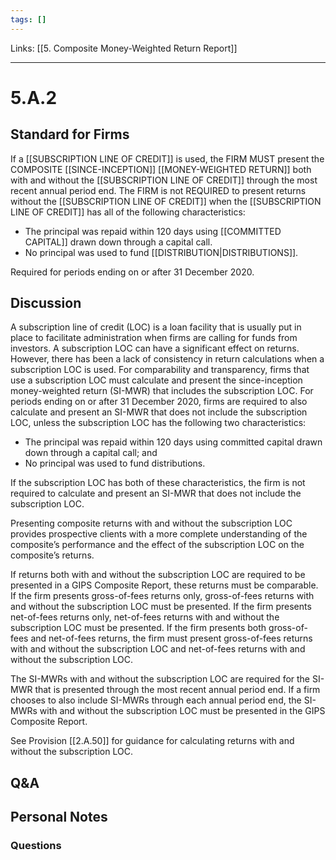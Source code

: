 ```yaml
---
tags: []
---
```

Links: [[5. Composite Money-Weighted Return Report]]
___
# 5.A.2
## Standard for Firms
If a [[SUBSCRIPTION LINE OF CREDIT]] is used, the FIRM MUST present the COMPOSITE [[SINCE-INCEPTION]] [[MONEY-WEIGHTED RETURN]] both with and without the [[SUBSCRIPTION LINE OF CREDIT]] through the most recent annual period end. The FIRM is not REQUIRED to present returns without the [[SUBSCRIPTION LINE OF CREDIT]] when the [[SUBSCRIPTION LINE OF CREDIT]] has all of the following characteristics:
- The principal was repaid within 120 days using [[COMMITTED CAPITAL]] drawn down through a capital call.
- No principal was used to fund [[DISTRIBUTION|DISTRIBUTIONS]].

Required for periods ending on or after 31 December 2020.
## Discussion
A subscription line of credit (LOC) is a loan facility that is usually put in place to facilitate administration when firms are calling for funds from investors. A subscription LOC can have a significant effect on returns. However, there has been a lack of consistency in return calculations when a subscription LOC is used. For comparability and transparency, firms that use a subscription LOC must calculate and present the since-inception money-weighted return (SI-MWR) that includes the subscription LOC. For periods ending on or after 31 December 2020, firms are required to also calculate and present an SI-MWR that does not include the subscription LOC, unless the subscription LOC has the following two characteristics:
- The principal was repaid within 120 days using committed capital drawn down through a capital call; and
- No principal was used to fund distributions.

If the subscription LOC has both of these characteristics, the firm is not required to calculate and present an SI-MWR that does not include the subscription LOC.

Presenting composite returns with and without the subscription LOC provides prospective clients with a more complete understanding of the composite’s performance and the effect of the subscription LOC on the composite’s returns.

If returns both with and without the subscription LOC are required to be presented in a GIPS Composite Report, these returns must be comparable. If the firm presents gross-of-fees returns only, gross-of-fees returns with and without the subscription LOC must be presented. If the firm presents net-of-fees returns only, net-of-fees returns with and without the subscription LOC must be presented. If the firm presents both gross-of-fees and net-of-fees returns, the firm must present gross-of-fees returns with and without the subscription LOC and net-of-fees returns with and without the subscription LOC.

The SI-MWRs with and without the subscription LOC are required for the SI-MWR that is presented through the most recent annual period end. If a firm chooses to also include SI-MWRs through each annual period end, the SI-MWRs with and without the subscription LOC must be presented in the GIPS Composite Report.

See Provision [[2.A.50]] for guidance for calculating returns with and without the subscription LOC.
## Q&A

## Personal Notes

### Questions